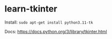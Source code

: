 # learn-tkinter

Install: `sudo apt-get install python3.11-tk`

Docs: https://docs.python.org/3/library/tkinter.html
